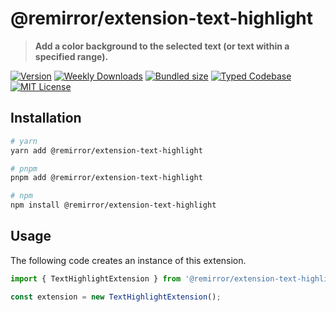# @remirror/extension-text-highlight

> **Add a color background to the selected text (or text within a specified range).**

[![Version][version]][npm] [![Weekly Downloads][downloads-badge]][npm] [![Bundled size][size-badge]][size] [![Typed Codebase][typescript]](#) [![MIT License][license]](#)

[version]: https://flat.badgen.net/npm/v/@remirror/extension-text-highlight/next
[npm]: https://npmjs.com/package/@remirror/extension-text-highlight/v/next
[license]: https://flat.badgen.net/badge/license/MIT/purple
[size]: https://bundlephobia.com/result?p=@remirror/extension-text-highlight
[size-badge]: https://flat.badgen.net/bundlephobia/minzip/@remirror/extension-text-highlight
[typescript]: https://flat.badgen.net/badge/icon/TypeScript?icon=typescript&label
[downloads-badge]: https://badgen.net/npm/dw/@remirror/extension-text-highlight/red?icon=npm

## Installation

```bash
# yarn
yarn add @remirror/extension-text-highlight

# pnpm
pnpm add @remirror/extension-text-highlight

# npm
npm install @remirror/extension-text-highlight
```

## Usage

The following code creates an instance of this extension.

```ts
import { TextHighlightExtension } from '@remirror/extension-text-highlight';

const extension = new TextHighlightExtension();
```
